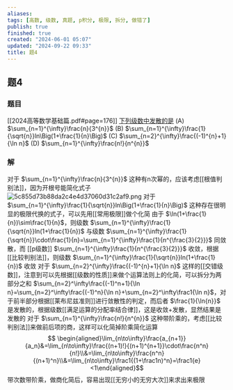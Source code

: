 ```yaml
---
aliases: 
tags: [高数, 级数, 真题, p积分, 极限, 拆分, 做错了]
publish: true
finished: true
created: "2024-06-01 05:07"
updated: "2024-09-22 09:33"
title: 题4
---
```

## 题4 
### 题目
[[2024高等数学基础篇.pdf#page=176]]
[下列级数中发散的是](obsidian://bookmaster?type=open-book&bid=JJxYFXOghLPvYFND&aid=debbe1ba-6f2a-d2e8-b89f-a32007cb1ab2&page=176)
(A) $\sum_{n=1}^{\infty}\frac{n}{3^{n}}$
(B) $\sum_{n=1}^{\infty}\frac{1}{\sqrt{n}}ln\Big(1+\frac{1}{n}\Big)$
(C) $\sum_{n=2}^{\infty}\frac{(-1)^{n}+1}{\ln n}$
(D) $\sum_{n=1}^{\infty}\frac{n!}{n^{n}}$
### 解 
对于 $\sum_{n=1}^{\infty}\frac{n}{3^{n}}$ 这种有n次幂的，应该考虑[[根值判别法]]，因为开根号能简化式子
![5c855d73b88da2c4e4d37060d31c2af9.png](https://img.hwenyi.live/202405191753727.webp)
对于 $\sum_{n=1}^{\infty}\frac{1}{\sqrt{n}}ln\Big(1+\frac{1}{n}\Big)$ 这种存在很明显的极限代换的式子，可以先用[[常用极限]]做个化简 
由于 $\ln(1+\frac{1}{n})\sim\frac{1}{n}$，则级数 $\sum_{n=1}^{\infty}\frac{1}{\sqrt{n}}ln(1+\frac{1}{n})$ 与级数 $\sum_{n=1}^{\infty}\frac{1}{\sqrt{n}}\cdot\frac{1}{n}=\sum_{n=1}^{\infty}\frac{1}{n^{\frac{3}{2}}}$ 同敛散，而 [[p级数]] $\sum_{n=1}^{\infty}\frac{1}{n^{\frac{3}{2}}}$ 收敛，根据[[比较判别法]]，则级数 $\sum_{n=1}^{\infty}\frac{1}{\sqrt{n}}ln(1+\frac{1}{n})$ 收敛
对于 $\sum_{n=2}^{\infty}\frac{(-1)^{n}+1}{\ln n}$ 这样的[[交错级数]]，注意到可以先根据[[级数的性质]]来做个运算法则上的化简，可以拆分为两部分之和 $\sum_{n=2}^\infty\frac{(-1)^n+1}{\ln n}=\sum_{n=2}^\infty\frac{(-1)^n}{\ln n}+\sum_{n=2}^\infty\frac1{\ln n}$，对于前半部分根据[[莱布尼兹准则]]进行敛散性的判定，而后者 $\frac{1}{\ln{n}}$ 是发散的，根据级数[[满足运算的分配率结合律]]，这是收敛+发散，显然结果是发散的 
对于 $\sum_{n=1}^{\infty}\frac{n!}{n^{n}}$ 这种带阶乘的，考虑[[比较判别法]]来做前后项的商，这样可以化简掉阶乘简化运算
$$ \begin{aligned}\lim_{n\to\infty}\frac{a_{n+1}}{a_n}&=\lim_{n\to\infty}\frac{(n+1)!}{(n+1)^{n+1}}\cdot\frac{n^n}{n!}\\&=\lim_{n\to\infty}\frac{n^n}{(n+1)^n}\\&=\lim_{n\to\infty}\frac1{(1+\frac1n)^n}=\frac1{e}<1\end{aligned}$$
带次数带阶乘，做商化简后，容易出现[[无穷小的无穷大次]]来求出来极限 

